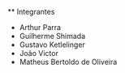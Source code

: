** Integrantes 
- Arthur Parra
- Guilherme Shimada 
- Gustavo Ketlelinger
- João Victor
- Matheus Bertoldo de Oliveira 
